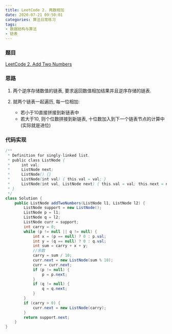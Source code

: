 ```yaml
---
title: LeetCode 2. 两数相加
date: 2020-07-21 09:50:01
categories: 算法日常练习
tags:
- 数据结构与算法
- 链表
---
```


### 题目

[LeetCode 2. Add Two Numbers](https://leetcode.com/problems/add-two-numbers/solution/)

### 思路

1. 两个逆序存储数值的链表, 要求返回数值相加结果并且逆序存储的链表.
2. 就两个链表一起遍历, 每一位相加:

    * 若小于10直接拼接到新链表中
    * 若大于10, 则个位数拼接到新链表, 十位数加入到下一个链表节点的计算中(实际就是进位)
<!--more-->
### 代码实现

```java
/**
 * Definition for singly-linked list.
 * public class ListNode {
 *     int val;
 *     ListNode next;
 *     ListNode() {}
 *     ListNode(int val) { this.val = val; }
 *     ListNode(int val, ListNode next) { this.val = val; this.next = next; }
 * }
 */
class Solution {
    public ListNode addTwoNumbers(ListNode l1, ListNode l2) {
        ListNode support = new ListNode();
        ListNode p = l1;
        ListNode q = l2;
        ListNode curr = support;
        int carry = 0;
        while (p != null || q != null) {
            int x = (p == null) ? 0 : p.val;
            int y = (q == null) ? 0 : q.val;
            int sum = carry + x + y;
            //余数
            carry = sum / 10;
            curr.next = new ListNode(sum % 10);
            curr = curr.next;
            if (p != null) {
                p = p.next;
            }
            if (q != null) {
                q = q.next;
            }
        }
        if (carry > 0) {
            curr.next = new ListNode(carry);
        }
        return support.next;
    }
}
```